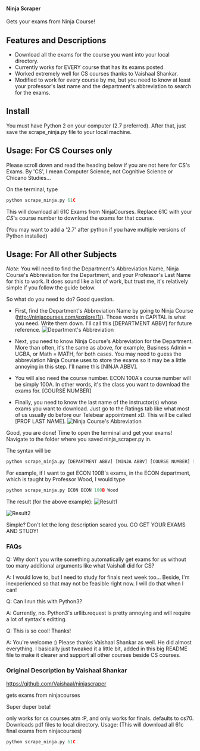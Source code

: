 #### Ninja Scraper
Gets your exams from Ninja Course!

## Features and Descriptions
* Download all the exams for the course you want into your local directory.
* Currently works for EVERY course that has its exams posted. 
* Worked extremely well for CS courses thanks to Vaishaal Shankar. 
* Modified to work for every course by me, but you need to know at least your professor's last name and the department's abbreviation to search for the exams.

## Install
You must have Python 2 on your computer (2.7 preferred). After that, just save the scrape_ninja.py file to your local machine.

## Usage: For CS Courses only
Please scroll down and read the heading below if you are not here for CS's Exams. By 'CS', I mean Computer Science, not Cognitive Science or Chicano Studies...

On the terminal, type  
```python
python scrape_ninja.py 61C 
```
This will download all 61C Exams from NinjaCourses. Replace 61C with your *CS*'s course number to download the exams for that course. 

(You may want to add a '2.7' after python if you have multiple versions of Python installed)

## Usage: For All other Subjects
*Note*: You will need to find the Department's Abbreviation Name, Ninja Course's Abbreviation for the Department, and your Professor's Last Name for this to work. It does sound like a lot of work, but trust me, it's relatively simple if you follow the guide below.

So what do you need to do? Good question.

* First, find the Department's Abbreviation Name by going to Ninja Course (http://ninjacourses.com/explore/1/). Those words in CAPITAL is what you need. Write them down. I'll call this [DEPARTMENT ABBV] for future reference.
![Department's Abbreviation](https://raw.github.com/kqdtran/ninjascraper/master/img/department_abbr.png)

* Next, you need to know Ninja Course's Abbreviation for the Department. More than often, it's the same as above, for example, Business Admin = UGBA, or Math = MATH, for both cases. You may need to guess the abbreviation Ninja Course uses to store the exams so it may be a little annoying in this step. I'll name this [NINJA ABBV]. 

* You will also need the course number. ECON 100A's course number will be simply 100A. In other words, it's the class you want to download the exams for. [COURSE NUMBER]

* Finally, you need to know the last name of the instructor(s) whose exams you want to download. Just go to the Ratings tab like what most of us usually do before our Telebear appointment xD. This will be called [PROF LAST NAME].
![Ninja Course's Abbreviation](https://raw.github.com/kqdtran/ninjascraper/master/img/lastname.png)

Good, you are done! Time to open the terminal and get your exams! Navigate to the folder where you saved ninja_scraper.py in.

The syntax will be
```python
python scrape_ninja.py [DEPARTMENT ABBV] [NINJA ABBV] [COURSE NUMBER] [PROF LAST NAME]
```

For example, if I want to get ECON 100B's exams, in the ECON department, which is taught by Professor Wood, I would type
```python
python scrape_ninja.py ECON ECON 100B Wood
```

The result (for the above example):
![Result1](https://raw.github.com/kqdtran/ninjascraper/master/img/result1.png)


![Result2](https://raw.github.com/kqdtran/ninjascraper/master/img/result2.png)

Simple? Don't let the long description scared you. GO GET YOUR EXAMS AND STUDY!

### FAQs
Q: Why don't you write something automatically get exams for us without too many additional arguments like what Vaishall did for CS?

A: I would love to, but I need to study for finals next week too... Beside, I'm inexperienced so that may not be feasible right now. I will do that when I can!

Q: Can I run this with Python3?

A: Currently, no. Python3's urllib.request is pretty annoying and will require a lot of syntax's editting.

Q: This is so cool! Thanks!

A: You're welcome :) Please thanks Vaishaal Shankar as well. He did almost everything. I basically just tweaked it a little bit, added in this big README file to make it clearer and support all other courses beside CS courses. 


### Original Description by Vaishaal Shankar
https://github.com/Vaishaal/ninjascraper

gets exams from ninjacourses

Super duper beta!

only works for cs courses atm :P, and only works for finals.
defaults to cs70. Downloads pdf files to local directory.
Usage: (This will download all 61c final exams from ninjacourses)
```python
python scrape_ninja.py 61C 
```
